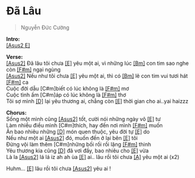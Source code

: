 # Đã Lâu
> Nguyễn Đức Cường

**Intro:**   
[[Asus2 E]]()   

**Verse:**   
[[Asus2]]() Đã lâu tôi chưa [[E]]() yêu một ai, vì những lúc [[Bm]]() con tim sao nghe còn [[F#m]]() ngại ngùng   
[[Asus2]]() Nếu như tôi chưa [[E]]() yêu một ai, thì có [[Bm]]() lẽ con tim vui tươi hát [[F#m]]() ca   
Cuộc đời dẫu [C#m]biết có lúc không là [[F#m]]() mơ   
Cuộc tình ấm [C#m]áp có lúc không là [[F#m]]() thơ   
Tôi sợ mình [[D]]() lại yêu thương ai, chẳng còn [[E]]() thời gian cho ai..yai haizzz   
   
**Chorus:**   
Sống một mình cũng [[Asus2]]() tốt, cười nói những ngày vô [[E]]() tư   
Làm nhiều điều mình [C#m]thích, hay đến nơi mình [[F#m]]() muốn   
Ăn bao nhiêu những [[D]]() món quen thuộc, yêu đời tự [[E]]() do   
Nếu như một ai [[Asus2]]() đó, muốn đến ở lại bên [[E]]() tôi   
Đừng vội làm thêm [C#m]những bối rối rồi lặng [[F#m]]() thinh   
Yêu thương kia cũng [[D]]() đã vơi đầy, bao nhiêu cho [[E]]() vừa   
Là la [[Asus2]]() lá lá iz ah ah ùa [[E]]() ai.. lâu rồi tôi chưa [[A]]() yêu một ai (x2)   
   
Huhm… [[E]]() lâu rồi tôi chưa [[Asus2]]() yêu ai !   
